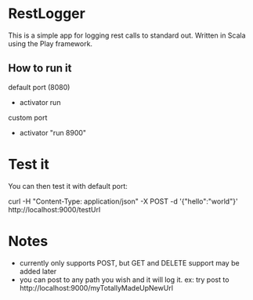 # RestLogger 

This is a simple app for logging rest calls to standard out. Written in Scala using the Play framework. 

## How to run it   

default port (8080)
 
- activator run
  
custom port
 
- activator "run 8900"

# Test it 

You can then test it with default port:  

curl -H "Content-Type: application/json" -X POST -d '{"hello":"world"}' http://localhost:9000/testUrl


# Notes

- currently only supports POST, but GET and DELETE support may be added later 
- you can post to any path you wish and it will log it. ex: try post to http://localhost:9000/myTotallyMadeUpNewUrl 

